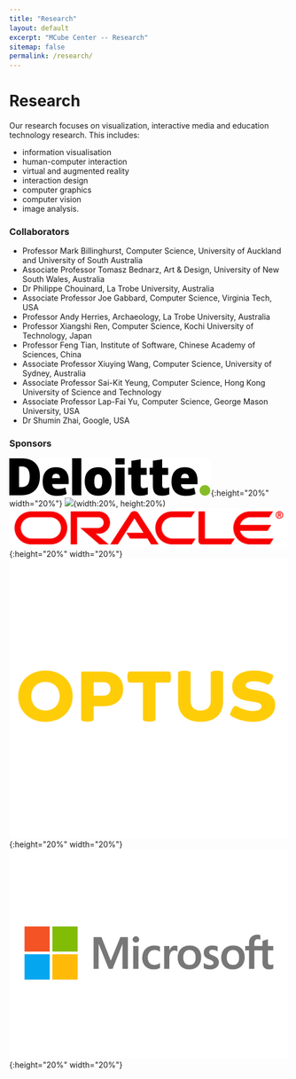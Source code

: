 ```yaml
---
title: "Research"
layout: default
excerpt: "MCube Center -- Research"
sitemap: false
permalink: /research/
---
```


# Research

Our research focuses on visualization, interactive media and education technology research. This includes:
* information visualisation
* human-computer interaction
* virtual and augmented reality
* interaction design
* computer graphics
* computer vision
* image analysis.

### Collaborators
* Professor Mark Billinghurst, Computer Science, University of Auckland and University of South Australia
* Associate Professor Tomasz Bednarz, Art & Design, University of New South Wales, Australia
* Dr Philippe Chouinard, La Trobe University, Australia
* Associate Professor Joe Gabbard, Computer Science, Virginia Tech, USA
* Professor Andy Herries, Archaeology, La Trobe University, Australia
* Professor Xiangshi Ren, Computer Science, Kochi University of Technology, Japan
* Professor Feng Tian, Institute of Software, Chinese Academy of Sciences, China
* Associate Professor Xiuying Wang, Computer Science, University of Sydney, Australia
* Associate Professor Sai-Kit Yeung, Computer Science, Hong Kong University of Science and Technology
* Associate Professor Lap-Fai Yu, Computer Science, George Mason University, USA
* Dr Shumin Zhai, Google, USA

### Sponsors
![deloitte](/images/Sponsor/deloitte.svg){:height="20%" width="20%"}
<img src="https://m3lab-ltu.github.io/images/sponsor/deloitte.svg?sanitize=true">(width:20%, height:20%)
![Oracle](./images/Sponsor/Oracle_logo.svg?sanitize=true){:height="20%" width="20%"}
![Optus](./images/Sponsor/optus-logo.svg){:height="20%" width="20%"}
![Microsoft](./images/Sponsor/Microsoft_logo.svg){:height="20%" width="20%"}

